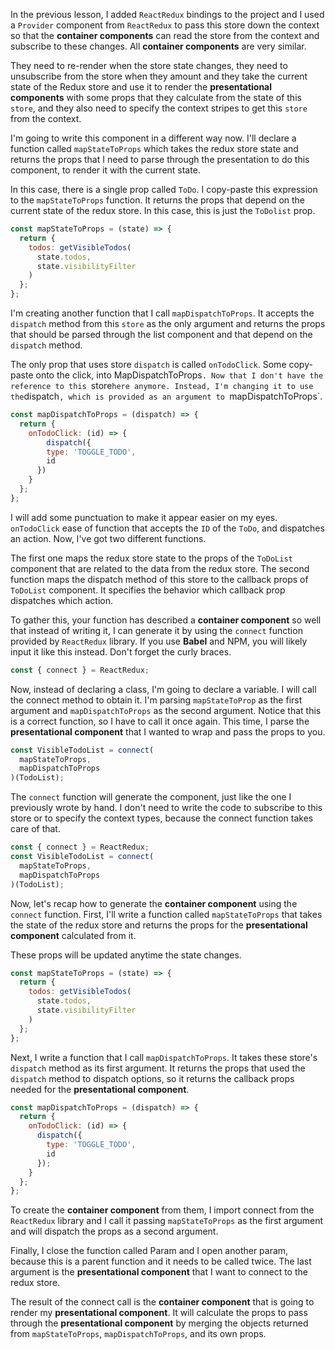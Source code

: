 In the previous lesson, I added `ReactRedux` bindings to the project and I used a `Provider` component from `ReactRedux` to pass this store down the context so that the **container components** can read the store from the context and subscribe to these changes. All **container components** are very similar.

They need to re-render when the store state changes, they need to unsubscribe from the store when they amount and they take the current state of the Redux store and use it to render the **presentational components** with some props that they calculate from the state of this `store`, and they also need to specify the context stripes to get this `store` from the context.

I'm going to write this component in a different way now. I'll declare a function called `mapStateToProps` which takes the redux store state and returns the props that I need to parse through the presentation to do this component, to render it with the current state.

In this case, there is a single prop called `ToDo`. I copy-paste this expression to the `mapStateToProps` function. It returns the props that depend on the current state of the redux store. In this case, this is just the `ToDolist` prop.

``` javascript
const mapStateToProps = (state) => {
  return {
    todos: getVisibleTodos(
      state.todos,
      state.visibilityFilter
    )
  };
};
```

I'm creating another function that I call `mapDispatchToProps`. It accepts the `dispatch` method from this `store` as the only argument and returns the props that should be parsed through the list component and that depend on the `dispatch` method.

The only prop that uses store `dispatch` is called `onTodoClick`. Some copy-paste onto the click, into MapDispatchToProps`. Now that I don't have the reference to this `store` here anymore. Instead, I'm changing it to use the `dispatch`, which is provided as an argument to `mapDispatchToProps`.

``` javascript
const mapDispatchToProps = (dispatch) => {
  return {
    onTodoClick: (id) => {
        dispatch({
        type: 'TOGGLE_TODO',
        id
      })
    }
  };
};
```

I will add some punctuation to make it appear easier on my eyes. `onTodoClick` ease of function that accepts the `ID` of the `ToDo`, and dispatches an action. Now, I've got two different functions.

The first one maps the redux store state to the props of the `ToDoList` component that are related to the data from the redux store. The second function maps the dispatch method of this store to the callback props of `ToDoList` component. It specifies the behavior which callback prop dispatches which action.

To gather this, your function has described a **container component** so well that instead of writing it, I can generate it by using the `connect` function provided by `ReactRedux` library. If you use **Babel** and NPM, you will likely input it like this instead. Don't forget the curly braces.

``` javascript
const { connect } = ReactRedux;
```

Now, instead of declaring a class, I'm going to declare a variable. I will call the connect method to obtain it. I'm parsing `mapStateToProp` as the first argument and `mapDispatchToProps` as the second argument. Notice that this is a correct function, so I have to call it once again. This time, I parse the **presentational component** that I wanted to wrap and pass the props to you.

``` javascript
const VisibleTodoList = connect(
  mapStateToProps,
  mapDispatchToProps
)(TodoList);
```

The `connect` function will generate the component, just like the one I previously wrote by hand. I don't need to write the code to subscribe to this store or to specify the context types, because the connect function takes care of that.

```javascript
const { connect } = ReactRedux;
const VisibleTodoList = connect(
  mapStateToProps,
  mapDispatchToProps
)(TodoList);
```

Now, let's recap how to generate the **container component** using the `connect` function. First, I'll write a function called `mapStateToProps` that takes the state of the redux store and returns the props for the **presentational component** calculated from it.

These props will be updated anytime the state changes.

```javascript
const mapStateToProps = (state) => {
  return {
    todos: getVisibleTodos(
      state.todos,
      state.visibilityFilter
    )
  };
};
```

Next, I write a function that I call `mapDispatchToProps`. It takes these store's `dispatch` method as its first argument. It returns the props that used the `dispatch` method to dispatch options, so it returns the callback props needed for the **presentational component**.

```javascript
const mapDispatchToProps = (dispatch) => {
  return {
    onTodoClick: (id) => {
      dispatch({
        type: 'TOGGLE_TODO',
        id
      });
    }
  };
};
```

To create the **container component** from them, I import connect from the `ReactRedux` library and I call it passing `mapStateToProps` as the first argument and will dispatch the props as a second argument.

Finally, I close the function called Param and I open another param, because this is a parent function and it needs to be called twice. The last argument is the **presentational component** that I want to connect to the redux store.

The result of the connect call is the **container component** that is going to render my **presentational component**. It will calculate the props to pass through the **presentational component** by merging the objects returned from `mapStateToProps`, `mapDispatchToProps`, and its own props.
